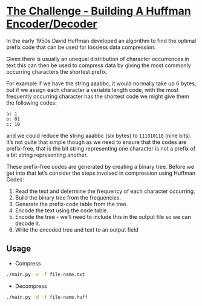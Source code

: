 # [The Challenge - Building A Huffman Encoder/Decoder](https://codingchallenges.fyi/challenges/challenge-huffman)

In the early 1950s David Huffman developed an algorithm to find the optimal prefix code that can be used for lossless data compression.

Given there is usually an unequal distribution of character occurrences in text this can then be used to compress data by giving the most commonly occurring characters the shortest prefix.

For example if we have the string aaabbc, it would normally take up 6 bytes, but if we assign each character a variable length code, with the most frequently occurring character has the shortest code we might give them the following codes:
```
a: 1
b: 01
c: 10
```
and we could reduce the string aaabbc (six bytes) to `111010110` (nine bits). It’s not quite that simple though as we need to ensure that the codes are prefix-free, that is the bit string representing one character is not a prefix of a bit string representing another.

These prefix-free codes are generated by creating a binary tree. Before we get into that let’s consider the steps involved in compression using Huffman Codes:

1. Read the text and determine the frequency of each character occurring.
2. Build the binary tree from the frequencies.
3. Generate the prefix-code table from the tree.
4. Encode the text using the code table.
5. Encode the tree - we’ll need to include this in the output file so we can decode it.
6. Write the encoded tree and text to an output field

## Usage
- Compress
```sh
./main.py -c -f file-name.txt 
```
- Decompress
```sh
./main.py -d -f file-name.huff 
```
